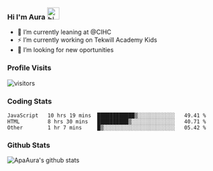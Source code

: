 ### Hi I'm Aura <img src="https://user-images.githubusercontent.com/1303154/88677602-1635ba80-d120-11ea-84d8-d263ba5fc3c0.gif" width="28px" alt="hi">

- 🔭 I’m currently leaning at @CIHC
- ⚡ I’m currently working on Tekwill Academy Kids
- 🤔 I’m looking for new oportunities


### Profile Visits 

![visitors](https://visitor-badge.glitch.me/badge?page_id=ApaAura.ApaAura)


### Coding Stats

<!--START_SECTION:waka-->

```text
JavaScript   10 hrs 19 mins  ████████████▒░░░░░░░░░░░░   49.41 %
HTML         8 hrs 30 mins   ██████████▒░░░░░░░░░░░░░░   40.71 %
Other        1 hr 7 mins     █▒░░░░░░░░░░░░░░░░░░░░░░░   05.42 %
```

<!--END_SECTION:waka-->

### Github Stats

![ApaAura's github stats](https://github-readme-stats.vercel.app/api?username=ApaAura&count_private=true&theme=tokyonight&hide=contribs,prs)
